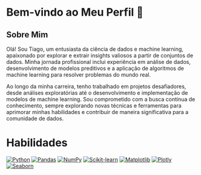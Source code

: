 # Bem-vindo ao Meu Perfil 👋

## Sobre Mim
Olá! Sou Tiago, um entusiasta da ciência de dados e machine learning, apaixonado por explorar e extrair insights valiosos a partir de conjuntos de dados. Minha jornada profissional inclui experiência em análise de dados, desenvolvimento de modelos preditivos e a aplicação de algoritmos de machine learning para resolver problemas do mundo real.

Ao longo da minha carreira, tenho trabalhado em projetos desafiadores, desde análises exploratórias até o desenvolvimento e implementação de modelos de machine learning. Sou comprometido com a busca contínua de conhecimento, sempre explorando novas técnicas e ferramentas para aprimorar minhas habilidades e contribuir de maneira significativa para a comunidade de dados.

# Habilidades

[![Python](https://img.shields.io/badge/Python-3776AB?style=for-the-badge&logo=python&logoColor=white)](https://www.python.org/)
[![Pandas](https://img.shields.io/badge/Pandas-150458?style=for-the-badge&logo=pandas&logoColor=red)](https://pandas.pydata.org/)
[![NumPy](https://img.shields.io/badge/NumPy-013243?style=for-the-badge&logo=numpy&logoColor=green)](https://numpy.org/)
[![Scikit-learn](https://img.shields.io/badge/Scikit--learn-F7931E?style=for-the-badge&logo=scikit-learn&logoColor=white)](https://scikit-learn.org/)
[![Matplotlib](https://img.shields.io/badge/Matplotlib-3776AB?style=for-the-badge&logo=python&logoColor=white)](https://matplotlib.org/)
[![Plotly](https://img.shields.io/badge/Plotly-3F4F75?style=for-the-badge&logo=plotly&logoColor=white)](https://plotly.com/)
[![Seaborn](https://img.shields.io/badge/Seaborn-3776AB?style=for-the-badge&logo=python&logoColor=white)](https://seaborn.pydata.org/)



